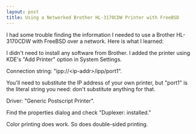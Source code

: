 ```yaml
---
layout: post
title: Using a Networked Brother HL-3170CDW Printer with FreeBSD
---
```


I had some trouble finding the information I needed to use a Brother HL-3170CDW with FreeBSD over a network.
Here is what I learned:

I didn't need to install any software from Brother.
I added the printer using KDE's "Add Printer" option in System Settings.

Connection string: "ipp://\<ip-addr\>/ipp/port1".

You'll need to substitute the IP address of your own printer, but "port1" is the literal string you need: don't substitute anything for that.

Driver: "Generic Postscript Printer".

Find the properties dialog and check "Duplexer: installed."

Color printing does work.
So does double-sided printing.
